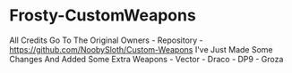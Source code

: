 # Frosty-CustomWeapons
All Credits Go To The Original Owners - Repository - https://github.com/NoobySloth/Custom-Weapons I've Just Made Some Changes And Added Some Extra Weapons - Vector - Draco - DP9 - Groza
